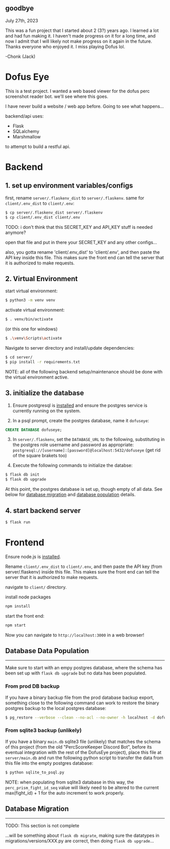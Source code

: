 ## goodbye
July 27th, 2023

This was a fun project that I started about 2 (3?) years ago. I learned a lot and had fun making it. I haven't made progress on it for a long time, and now I admit that I will likely not make progress on it again in the future. Thanks everyone who enjoyed it. I miss playing Dofus lol.

-Chonk (Jack)

# Dofus Eye
This is a test project. I wanted a web based viewer for the dofus perc screenshot reader bot. we'll see where this goes.

I have never build a website / web app before. Going to see what happens...

backend/api uses:
- Flask
- SQLalchemy
- Marshmallow

to attempt to build a restful api.

# Backend
## 1. set up environment variables/configs

first, rename `server/.flaskenv_dist` to `server/.flaskenv`. same for `client/.env_dist` to `client/.env`:
```bash
$ cp server/.flaskenv_dist server/.flaskenv
$ cp client/.env_dist client/.env
```
TODO: i don't think that this SECRET_KEY and API_KEY stuff is needed anymore?

open that file and put in there your SECRET_KEY and any other configs...

also, you gotta rename 'client/.env_dist' to 'client/.env', and then paste the API key inside this file. This makes sure the front end can tell the server that it is authorized to make requests.

## 2. Virtual Environment

start virtual environment:
```bash
$ python3 -m venv venv
```

activate virtual environment:
```bash
$ . venv/bin/activate
```

(or this one for windows)
```bash
$ .\venv\Scripts\activate
```

Navigate to server directory and install/update dependencies:
```bash
$ cd server/
$ pip install -r requirements.txt
```
NOTE: all of the following backend setup/maintenance should be done with the virtual environment active.

## 3. initialize the database

1. Ensure postgresql is [installed](https://www.digitalocean.com/community/tutorials/how-to-install-postgresql-on-ubuntu-20-04-quickstart) and ensure the postgres service is currently running on the system.

2. In a psql prompt, create the postgres database, name it `dofuseye`:
```sql
CREATE DATABASE dofuseye;
```
3. In `server/.flaskenv`, set the `DATABASE_URL` to the following, substituting in the postgres role username and password as appropriate: `postgresql://[username]:[password]@localhost:5432/dofuseye` (get rid of the square brakets too)

4. Execute the following commands to initialize the databse:
```bash
$ flask db init
$ flask db upgrade
```

At this point, the postgres database is set up, though empty of all data. See below for [database migration](#database-migration) and [database population](#database-data-population) details.

## 4. start backend server

```bash
$ flask run
```

# Frontend

Ensure node.js is [installed](https://www.digitalocean.com/community/tutorials/how-to-install-node-js-on-ubuntu-20-04).

Rename `client/.env_dist` to `client/.env`, and then paste the API key (from server/.flaskenv) inside this file. This makes sure the front end can tell the server that it is authorized to make requests.

navigate to `client/` directory.

install node packages
```bash
npm install
```

start the front end:

```bash
npm start
```

Now you can navigate to `http://localhost:3000` in a web browser!


## Database Data Population
---
Make sure to start with an empy postgres database, where the schema has been set up with `flask db upgrade` but no data has been populated.

### From prod DB backup
If you have a binary backup file from the prod database backup export, something close to the following command can work to restore the binary postgres backup to the local postgres database:

```bash
$ pg_restore --verbose --clean --no-acl --no-owner -h localhost -d dofuseye backup.dump -U postgres
```

### From sqlite3 backup (unlikely)
If you have a binary `main.db` sqlite3 file (unlikely) that matches the schema of this project (from the old "PercScoreKeeper Discord Bot", before its eventual integration with the rest of the DofusEye project), place this file at `server/main.db` and run the following python script to transfer the data from this file into the empty postgres database:

```bash
$ python sqlite_to_psql.py
```

NOTE: when populating from sqlite3 database in this way, the `perc_prism_fight_id_seq` value will likely need to be altered to the current max(fight_id) + 1 for the auto increment to work properly.

## Database Migration
---
TODO: This section is not complete

...will be something about `flask db migrate`, making sure the datatypes in migrations/versions/XXX.py are correct, then doing `flask db upgrade`... 

